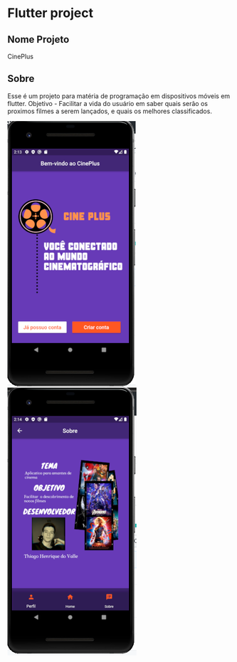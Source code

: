 # Flutter project
## Nome Projeto
CinePlus
## Sobre
Esse é um projeto para matéria de programação em dispositivos móveis em flutter.
Objetivo - Facilitar a vida do usuário em saber quais serão os proximos filmes a serem lançados, e quais os melhores classificados.

![Tela Bem Vindo](https://github.com/zthiagovalle/cineplus/blob/master/printTelaWelcome.PNG) ![Tela Sobre](https://github.com/zthiagovalle/cineplus/blob/master/printTelaAbout.PNG)
